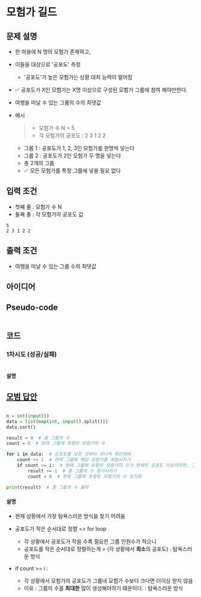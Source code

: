 # 모험가 길드

## 문제 설명

- 한 마을에 N 명의 모험가 존재하고,
- 이들을 대상으로 '공포도' 측정
    - '공포도'가 높은 모험가는 상황 대처 능력이 떨어짐

- ✅ 공포도가 X인 모험가는 X명 이상으로 구성된 모함가 그룹에 참여 해야만한다.
- 여행을 떠날 수 있는 그룹의 수의 최댓값


- 예시
  > - 모험가 수 N = 5
  > - 각 모험가의 공포도 : 2 3 1 2 2
  >

    - 그룹 1 : 공포도가 1, 2, 3인 모험가를 한명씩 넣는다
    - 그룹 2 : 공포도가 2인 모험가 두 명을 넣는다
    - 총 2개의 그룹
    - ✅ 모든 모험가를 특정 그룹에 넣을 필요 없다

## 입력 조건

- 첫쨰 줄 : 모험가 수 N
- 둘째 줄 : 각 모험가의 공포도 값

```
5
2 3 1 2 2
```

## 출력 조건

- 여행을 떠날 수 있는 그룹 수의 최댓값

## 아이디어

## Pseudo-code

```

```

## 코드

### 1차시도 (성공/실패)

```python

```

#### 설명

## [모범 답안](https://github.com/ndb796/python-for-coding-test/blob/master/11/1.py)

```python

n = int(input())
data = list(map(int, input().split()))
data.sort()

result = 0  # 총 그룹의 수
count = 0  # 현재 그룹에 포함된 모험가의 수

for i in data:  # 공포도를 낮은 것부터 하나씩 확인하며
    count += 1  # 현재 그룹에 해당 모험가를 포함시키기
    if count >= i:  # 현재 그룹에 포함된 모험가의 수가 현재의 공포도 이상이라면, 그룹 결성
        result += 1  # 총 그룹의 수 증가시키기
        count = 0  # 현재 그룹에 포함된 모험가의 수 초기화

print(result)  # 총 그룹의 수 출력
```

#### 설명

- 현재 상황에서 가장 탐욕스러운 방식을 찾기 어려움
- 공포도가 작은 순서대로 정렬 => for loop
    - 각 상황에서 공포도가 작을 수록 필요한 그룹 인원수가 적으니
    - 공포도를 작은 순서대로 정렬하는게 = (각 상황에서 **최소**의 공포도) : 탐욕스러운 방식
  
- if count >= i :
  - 각 상황에서 모험가의 공포도가 그룹내 모험가 수보다 크다면 더이상 받지 않음
  - 이유 : 그룹의 수를 **최대한** 많이 생성해야하기 떄문이다. : 탐욕스러운 방식
  
